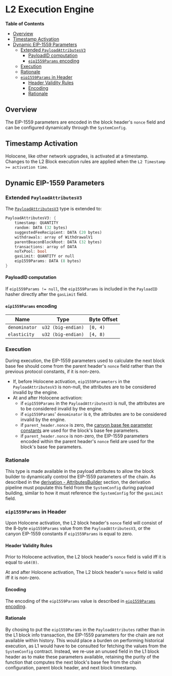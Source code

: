 # L2 Execution Engine

<!-- START doctoc generated TOC please keep comment here to allow auto update -->
<!-- DON'T EDIT THIS SECTION, INSTEAD RE-RUN doctoc TO UPDATE -->
**Table of Contents**

- [Overview](#overview)
- [Timestamp Activation](#timestamp-activation)
- [Dynamic EIP-1559 Parameters](#dynamic-eip-1559-parameters)
  - [Extended `PayloadAttributesV3`](#extended-payloadattributesv3)
    - [PayloadID computation](#payloadid-computation)
    - [`eip1559Params` encoding](#eip1559params-encoding)
  - [Execution](#execution)
  - [Rationale](#rationale)
  - [`eip1559Params` in Header](#eip1559params-in-header)
    - [Header Validity Rules](#header-validity-rules)
    - [Encoding](#encoding)
    - [Rationale](#rationale-1)

<!-- END doctoc generated TOC please keep comment here to allow auto update -->

## Overview

The EIP-1559 parameters are encoded in the block header's `nonce` field and can be
configured dynamically through the `SystemConfig`.

## Timestamp Activation

Holocene, like other network upgrades, is activated at a timestamp.
Changes to the L2 Block execution rules are applied when the `L2 Timestamp >= activation time`.

## Dynamic EIP-1559 Parameters

### Extended `PayloadAttributesV3`

The [`PayloadAttributesV3`](https://github.com/ethereum/execution-apis/blob/cea7eeb642052f4c2e03449dc48296def4aafc24/src/engine/cancun.md#payloadattributesv3)
type is extended to:

```rs
PayloadAttributesV3: {
    timestamp: QUANTITY
    random: DATA (32 bytes)
    suggestedFeeRecipient: DATA (20 bytes)
    withdrawals: array of WithdrawalV1
    parentBeaconBlockRoot: DATA (32 bytes)
    transactions: array of DATA
    noTxPool: bool
    gasLimit: QUANTITY or null
    eip1559Params: DATA (8 bytes)
}
```

#### PayloadID computation

If `eip1559Params != null`, the `eip1559Params` is included in the `PayloadID` hasher directly after the `gasLimit`
field.

#### `eip1559Params` encoding

| Name          | Type               | Byte Offset |
| ------------- | ------------------ | ----------- |
| `denominator` | `u32 (big-endian)` | `[0, 4)`    |
| `elasticity`  | `u32 (big-endian)` | `[4, 8)`    |

### Execution

During execution, the EIP-1559 parameters used to calculate the next block base fee should come from the
parent header's `nonce` field rather than the previous protocol constants, if it is non-zero.

- If, before Holocene activation, `eip1559Parameters` in the `PayloadAttributesV3` is non-null, the attributes are to
  be considered invalid by the engine.
- At and after Holocene activation:
  - if `eip1559Params` in the `PayloadAttributesV3` is null, the attributes are to be considered invalid by the
    engine.
  - if `eip1559Params`' `denominator` is `0`, the attributes are to be considered invalid by the engine.
  - if `parent_header.nonce` is zero, the [canyon base fee parameter constants](../exec-engine.md#1559-parameters) are
    used for the block's base fee parameters.
  - if `parent_header.nonce` is non-zero, the EIP-1559 parameters encoded within the parent header's `nonce` field are
    used for the block's base fee parameters.

### Rationale

This type is made available in the payload attributes to allow the block builder to dynamically control the EIP-1559
parameters of the chain. As described in the [derivation - AttributesBuilder](./derivation.md#attributes-builder)
section, the derivation pipeline must populate this field from the `SystemConfig` during payload building, similar to
how it must reference the `SystemConfig` for the `gasLimit` field.

### `eip1559Params` in Header

Upon Holocene activation, the L2 block header's `nonce` field will consist of the 8-byte `eip1559Params` value from
the `PayloadAttributesV3`, or the canyon EIP-1559 constants if `eip1559Params` is equal to zero.

#### Header Validity Rules

Prior to Holocene activation, the L2 block header's `nonce` field is valid iff it is equal to `u64(0)`.

At and after Holocene activation, The L2 block header's `nonce` field is valid iff it is non-zero.

#### Encoding

The encoding of the `eip1559Params` value is described in [`eip1559Params` encoding](#eip1559params-encoding).

#### Rationale

By chosing to put the `eip1559Params` in the `PayloadAttributes` rather than in the L1 block info transaction,
the EIP-1559 parameters for the chain are not available within history. This would place a burden on performing
historical execution, as L1 would have to be consulted for fetching the values from the `SystemConfig` contract.
Instead, we re-use an unused field in the L1 block header as to make these parameters available, retaining the
purity of the function that computes the next block's base fee from the chain configuration, parent block header,
and next block timestamp.

[l2-to-l1-mp]: ../../protocol/predeploys.md#L2ToL1MessagePasser
[output-root]: ../../glossary.md#l2-output-root
